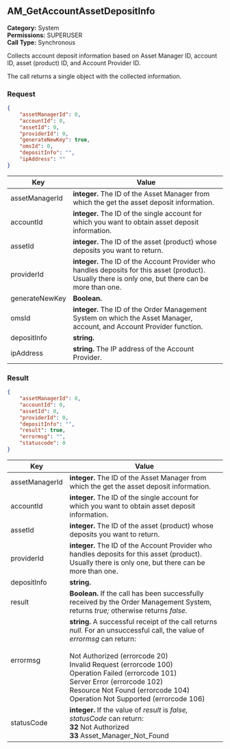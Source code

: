## AM_GetAccountAssetDepositInfo

**Category:** System<br />**Permissions:** SUPERUSER<br />**Call Type:** Synchronous

Collects account deposit information based on Asset Manager ID, account ID, asset (product) ID, and Account Provider ID.

The call returns a single object with the collected information.

### Request

```json
{
    "assetManagerId": 0,
    "accountId": 0,
    "assetId": 0,
    "providerId": 0,
    "generateNewKey": true,
    "omsId": 0,
    "depositInfo": "",
    "ipAddress": ""
}
```

| Key            | Value                                                        |
| -------------- | ------------------------------------------------------------ |
| assetManagerId | **integer.** The ID of the Asset Manager from which the get the asset deposit information. |
| accountId      | **integer.** The ID of the single account for which you want to obtain asset deposit information. |
| assetId        | **integer.** The ID of the asset (product) whose deposits you want to return. |
| providerId     | **integer.** The ID of the Account Provider who handles deposits for this asset (product). Usually there is only one, but there can be more than one. |
| generateNewKey | **Boolean.**                                                 |
| omsId          | **integer.** The ID of the Order Management System on which the Asset Manager, account, and Account Provider function. |
| depositInfo    | **string.**                                                  |
| ipAddress      | **string.** The IP address of the Account Provider.          |

###  Result

```json
{
    "assetManagerId": 0,
    "accountId": 0,
    "assetId": 0,
    "providerId": 0,
    "depositInfo": "",
    "result": true,
    "errormsg": "",
    "statuscode": 0
}
```

| Key  | Value |
| ---- | ----- |
| assetManagerId | **integer.** The ID of the Asset Manager from which the get the asset deposit information. |
| accountId      | **integer.** The ID of the single account for which you want to obtain asset deposit information. |
| assetId        | **integer.** The ID of the asset (product) whose deposits you want to return. |
| providerId     | **integer.** The ID of the Account Provider who handles deposits for this asset (product). Usually there is only one, but there can be more than one. |
| depositInfo    | **string.**                                                  |
| result     | **Boolean.** If the call has been successfully received by the Order Management System, returns *true;* otherwise returns *false.* |
| errormsg   | **string.** A successful receipt of the call returns *null.* For an unsuccessful call, the value of *errormsg* can return:<br /><br />Not Authorized (errorcode 20)<br />Invalid Request (errorcode 100)<br />Operation Failed (errorcode 101)<br />Server Error (errorcode 102)<br />Resource Not Found (errorcode 104)<br />Operation Not Supported (errorcode 106) |
| statusCode | **integer.** If the value of *result* is *false,* *statusCode* can return:<br />**32** Not Authorized<br />**33** Asset_Manager_Not_Found |




